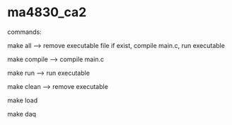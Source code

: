 # ma4830_ca2
commands:

make all        --> remove executable file if exist, compile main.c, run executable

make compile    --> compile main.c

make run        --> run executable

make clean      --> remove executable

make load

make daq